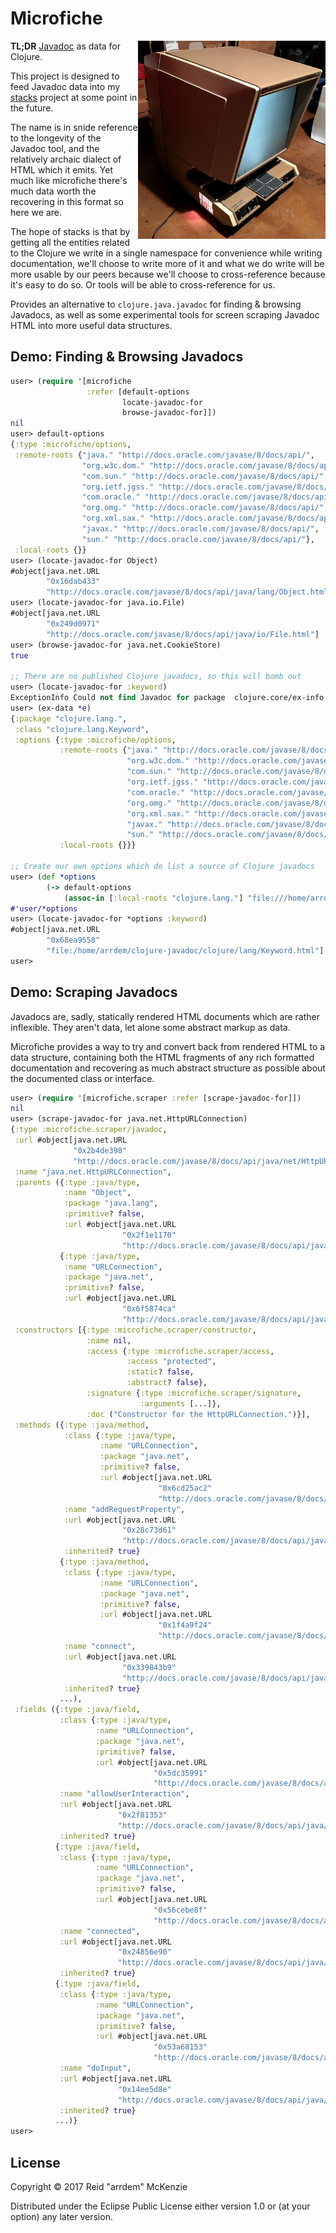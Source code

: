 # Microfiche
<img align="right" src="https://github.com/arrdem/microfiche/raw/master/etc/microfiche.jpg" width=300/>

**TL;DR** [Javadoc](https://docs.oracle.com/javase/9/javadoc/javadoc.htm) as data for Clojure.

This project is designed to feed Javadoc data into my [stacks](https://github.com/arrdem/stacks)
project at some point in the future.

The name is in snide reference to the longevity of the Javadoc tool, and the relatively archaic
dialect of HTML which it emits. Yet much like microfiche there's much data worth the recovering in
this format so here we are.

The hope of stacks is that by getting all the entities related to the Clojure we write in a single
namespace for convenience while writing documentation, we'll choose to write more of it and what we
do write will be more usable by our peers because we'll choose to cross-reference because it's easy
to do so. Or tools will be able to cross-reference for us.

Provides an alternative to `clojure.java.javadoc` for finding & browsing Javadocs, as well as some
experimental tools for screen scraping Javadoc HTML into more useful data structures.

## Demo: Finding & Browsing Javadocs

```clj
user> (require '[microfiche
                 :refer [default-options
                         locate-javadoc-for
                         browse-javadoc-for]])
nil
user> default-options
{:type :microfiche/options,
 :remote-roots {"java." "http://docs.oracle.com/javase/8/docs/api/",
                "org.w3c.dom." "http://docs.oracle.com/javase/8/docs/api/",
                "com.sun." "http://docs.oracle.com/javase/8/docs/api/",
                "org.ietf.jgss." "http://docs.oracle.com/javase/8/docs/api/",
                "com.oracle." "http://docs.oracle.com/javase/8/docs/api/",
                "org.omg." "http://docs.oracle.com/javase/8/docs/api/",
                "org.xml.sax." "http://docs.oracle.com/javase/8/docs/api/",
                "javax." "http://docs.oracle.com/javase/8/docs/api/",
                "sun." "http://docs.oracle.com/javase/8/docs/api/"},
 :local-roots {}}
user> (locate-javadoc-for Object)
#object[java.net.URL
        "0x16dab433"
        "http://docs.oracle.com/javase/8/docs/api/java/lang/Object.html"]
user> (locate-javadoc-for java.io.File)
#object[java.net.URL
        "0x249d0971"
        "http://docs.oracle.com/javase/8/docs/api/java/io/File.html"]
user> (browse-javadoc-for java.net.CookieStore)
true

;; There are no published Clojure javadocs, so this will bomb out
user> (locate-javadoc-for :keyword)
ExceptionInfo Could not find Javadoc for package  clojure.core/ex-info (core.clj:4739)
user> (ex-data *e)
{:package "clojure.lang.",
 :class "clojure.lang.Keyword",
 :options {:type :microfiche/options,
           :remote-roots {"java." "http://docs.oracle.com/javase/8/docs/api/",
                          "org.w3c.dom." "http://docs.oracle.com/javase/8/docs/api/",
                          "com.sun." "http://docs.oracle.com/javase/8/docs/api/",
                          "org.ietf.jgss." "http://docs.oracle.com/javase/8/docs/api/",
                          "com.oracle." "http://docs.oracle.com/javase/8/docs/api/",
                          "org.omg." "http://docs.oracle.com/javase/8/docs/api/",
                          "org.xml.sax." "http://docs.oracle.com/javase/8/docs/api/",
                          "javax." "http://docs.oracle.com/javase/8/docs/api/",
                          "sun." "http://docs.oracle.com/javase/8/docs/api/"},
           :local-roots {}}}

;; Create our own options which do list a source of Clojure javadocs
user> (def *options
        (-> default-options
            (assoc-in [:local-roots "clojure.lang."] "file:///home/arrdem/clojure-javadoc/")))
#'user/*options
user> (locate-javadoc-for *options :keyword)
#object[java.net.URL
        "0x68ea9558"
        "file:/home/arrdem/clojure-javadoc/clojure/lang/Keyword.html"]
user>
```

## Demo: Scraping Javadocs

Javadocs are, sadly, statically rendered HTML documents which are rather inflexible. They aren't
data, let alone some abstract markup as data.

Microfiche provides a way to try and convert back from rendered HTML to a data structure, containing
both the HTML fragments of any rich formatted documentation and recovering as much abstract
structure as possible about the documented class or interface.

```clj
user> (require '[microfiche.scraper :refer [scrape-javadoc-for]])
nil
user> (scrape-javadoc-for java.net.HttpURLConnection)
{:type :microfiche.scraper/javadoc,
 :url #object[java.net.URL
              "0x2b4de398"
              "http://docs.oracle.com/javase/8/docs/api/java/net/HttpURLConnection.html"],
 :name "java.net.HttpURLConnection",
 :parents ({:type :java/type,
            :name "Object",
            :package "java.lang",
            :primitive? false,
            :url #object[java.net.URL
                         "0x2f1e1170"
                         "http://docs.oracle.com/javase/8/docs/api/java/lang/Object.html"]}
           {:type :java/type,
            :name "URLConnection",
            :package "java.net",
            :primitive? false,
            :url #object[java.net.URL
                         "0x6f5874ca"
                         "http://docs.oracle.com/javase/8/docs/api/java/net/URLConnection.html"]}),
 :constructors [{:type :microfiche.scraper/constructor,
                 :name nil,
                 :access {:type :microfiche.scraper/access,
                          :access "protected",
                          :static? false,
                          :abstract? false},
                 :signature {:type :microfiche.scraper/signature,
                             :arguments [...]},
                 :doc ("Constructor for the HttpURLConnection.")}],
 :methods ({:type :java/method,
            :class {:type :java/type,
                    :name "URLConnection",
                    :package "java.net",
                    :primitive? false,
                    :url #object[java.net.URL
                                 "0x6cd25ac2"
                                 "http://docs.oracle.com/javase/8/docs/api/java/net/URLConnection.html"]},
            :name "addRequestProperty",
            :url #object[java.net.URL
                         "0x28c73d61"
                         "http://docs.oracle.com/javase/8/docs/api/java/net/URLConnection.html#addRequestProperty-java.lang.String-java.lang.String-"],
            :inherited? true}
           {:type :java/method,
            :class {:type :java/type,
                    :name "URLConnection",
                    :package "java.net",
                    :primitive? false,
                    :url #object[java.net.URL
                                 "0x1f4a9f24"
                                 "http://docs.oracle.com/javase/8/docs/api/java/net/URLConnection.html"]},
            :name "connect",
            :url #object[java.net.URL
                         "0x339843b9"
                         "http://docs.oracle.com/javase/8/docs/api/java/net/URLConnection.html#connect--"],
            :inherited? true}
           ...),
 :fields ({:type :java/field,
           :class {:type :java/type,
                   :name "URLConnection",
                   :package "java.net",
                   :primitive? false,
                   :url #object[java.net.URL
                                "0x5dc35991"
                                "http://docs.oracle.com/javase/8/docs/api/java/net/URLConnection.html"]},
           :name "allowUserInteraction",
           :url #object[java.net.URL
                        "0x2f81353"
                        "http://docs.oracle.com/javase/8/docs/api/java/net/URLConnection.html#allowUserInteraction"],
           :inherited? true}
          {:type :java/field,
           :class {:type :java/type,
                   :name "URLConnection",
                   :package "java.net",
                   :primitive? false,
                   :url #object[java.net.URL
                                "0x56cebe8f"
                                "http://docs.oracle.com/javase/8/docs/api/java/net/URLConnection.html"]},
           :name "connected",
           :url #object[java.net.URL
                        "0x24856e90"
                        "http://docs.oracle.com/javase/8/docs/api/java/net/URLConnection.html#connected"],
           :inherited? true}
          {:type :java/field,
           :class {:type :java/type,
                   :name "URLConnection",
                   :package "java.net",
                   :primitive? false,
                   :url #object[java.net.URL
                                "0x53a68153"
                                "http://docs.oracle.com/javase/8/docs/api/java/net/URLConnection.html"]},
           :name "doInput",
           :url #object[java.net.URL
                        "0x14ee5d8e"
                        "http://docs.oracle.com/javase/8/docs/api/java/net/URLConnection.html#doInput"],
           :inherited? true}
          ...)}
user>
```

## License

Copyright © 2017 Reid "arrdem" McKenzie

Distributed under the Eclipse Public License either version 1.0 or (at your option) any later version.
